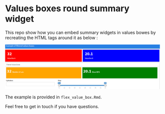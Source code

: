 
# Values boxes round summary widget

<!-- badges: start -->
<!-- badges: end -->

This repo show how you can embed summary widgets in values bowes by recreating the HTML tags around it as below :

![flex_values_boxes](example.PNG)

The example is provided in `flex_value_box.Rmd`.

Feel free to get in touch if you have questions.
